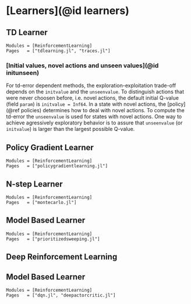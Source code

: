 # [Learners](@id learners)

## TD Learner
```@autodocs
Modules = [ReinforcementLearning]
Pages   = ["tdlearning.jl", "traces.jl"]
```
### [Initial values, novel actions and unseen values](@id initunseen)
For td-error dependent methods, the exploration-exploitation trade-off depends
on the `initvalue` and the `unseenvalue`.  To distinguish actions that were
never choosen before, i.e. novel actions, the default initial Q-value (field
`param`) is `initvalue = Inf64`. In a state with novel actions, the
[policy](@ref policies) determines how to deal with novel actions. To compute
the td-error the `unseenvalue` is used for states with novel actions.  One way
to achieve agressively exploratory behavior is to assure that `unseenvalue` (or
`initvalue`) is larger than the largest possible Q-value.

## Policy Gradient Learner
```@autodocs
Modules = [ReinforcementLearning]
Pages   = ["policygradientlearning.jl"]
```

## N-step Learner
```@autodocs
Modules = [ReinforcementLearning]
Pages   = ["montecarlo.jl"]
```

## Model Based Learner
```@autodocs
Modules = [ReinforcementLearning]
Pages   = ["prioritizedsweeping.jl"]
```

## Deep Reinforcement Learning
## Model Based Learner
```@autodocs
Modules = [ReinforcementLearning]
Pages   = ["dqn.jl", "deepactorcritic.jl"]
```

